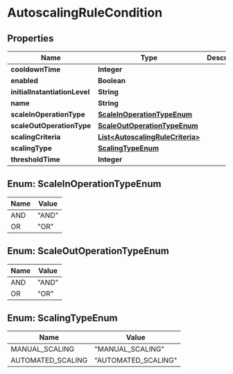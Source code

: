 
# AutoscalingRuleCondition

## Properties
Name | Type | Description | Notes
------------ | ------------- | ------------- | -------------
**cooldownTime** | **Integer** |  |  [optional]
**enabled** | **Boolean** |  |  [optional]
**initialInstantiationLevel** | **String** |  |  [optional]
**name** | **String** |  |  [optional]
**scaleInOperationType** | [**ScaleInOperationTypeEnum**](#ScaleInOperationTypeEnum) |  |  [optional]
**scaleOutOperationType** | [**ScaleOutOperationTypeEnum**](#ScaleOutOperationTypeEnum) |  |  [optional]
**scalingCriteria** | [**List&lt;AutoscalingRuleCriteria&gt;**](AutoscalingRuleCriteria.md) |  |  [optional]
**scalingType** | [**ScalingTypeEnum**](#ScalingTypeEnum) |  |  [optional]
**thresholdTime** | **Integer** |  |  [optional]


<a name="ScaleInOperationTypeEnum"></a>
## Enum: ScaleInOperationTypeEnum
Name | Value
---- | -----
AND | &quot;AND&quot;
OR | &quot;OR&quot;


<a name="ScaleOutOperationTypeEnum"></a>
## Enum: ScaleOutOperationTypeEnum
Name | Value
---- | -----
AND | &quot;AND&quot;
OR | &quot;OR&quot;


<a name="ScalingTypeEnum"></a>
## Enum: ScalingTypeEnum
Name | Value
---- | -----
MANUAL_SCALING | &quot;MANUAL_SCALING&quot;
AUTOMATED_SCALING | &quot;AUTOMATED_SCALING&quot;



